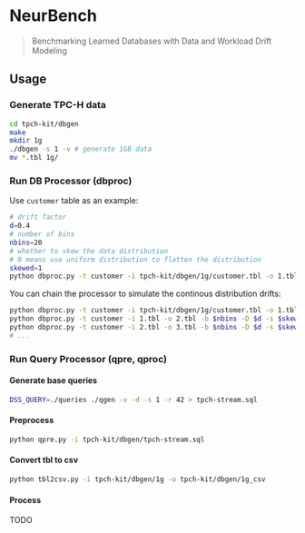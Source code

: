 # NeurBench

> Benchmarking Learned Databases with Data and Workload Drift Modeling

## Usage

### Generate TPC-H data

```bash
cd tpch-kit/dbgen
make
mkdir 1g
./dbgen -s 1 -v # generate 1GB data
mv *.tbl 1g/
```

### Run DB Processor (dbproc)

Use `customer` table as an example:

```bash
# drift factor
d=0.4
# number of bins
nbins=20 
# whether to skew the data distribution 
# 0 means use uniform distribution to flatten the distribution
skewed=1 
python dbproc.py -t customer -i tpch-kit/dbgen/1g/customer.tbl -o 1.tbl -b $nbins -D $d -s $skewed
```

You can chain the processor to simulate the continous distribution drifts:

```bash
python dbproc.py -t customer -i tpch-kit/dbgen/1g/customer.tbl -o 1.tbl -b $nbins -D $d -s $skewed
python dbproc.py -t customer -i 1.tbl -o 2.tbl -b $nbins -D $d -s $skewed
python dbproc.py -t customer -i 2.tbl -o 3.tbl -b $nbins -D $d -s $skewed
# ...
```

### Run Query Processor (qpre, qproc)

#### Generate base queries

```bash
DSS_QUERY=./queries ./qgen -v -d -s 1 -r 42 > tpch-stream.sql
```

#### Preprocess

```bash
python qpre.py -i tpch-kit/dbgen/tpch-stream.sql
```

#### Convert tbl to csv

```bash
python tbl2csv.py -i tpch-kit/dbgen/1g -o tpch-kit/dbgen/1g_csv
```

#### Process

TODO
